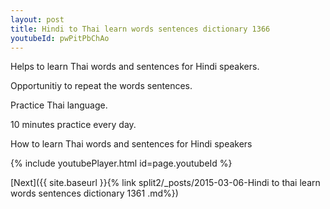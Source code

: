 ```yaml
---
layout: post
title: Hindi to Thai learn words sentences dictionary 1366 
youtubeId: pwPitPbChAo
---
```

 
 
Helps to learn Thai words and sentences for Hindi speakers.

Opportunitiy to repeat the words sentences. 

Practice Thai language. 
 
10 minutes practice every day. 
 
How to learn Thai words and sentences for Hindi speakers 
 
{% include youtubePlayer.html id=page.youtubeId %}
 
 
[Next]({{ site.baseurl }}{% link  split2/_posts/2015-03-06-Hindi to thai learn words sentences dictionary 1361 .md%})
 
